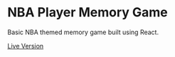 # NBA Player Memory Game

Basic NBA themed memory game built using React.


[Live Version](https://milosost.github.io/memory-game/)
